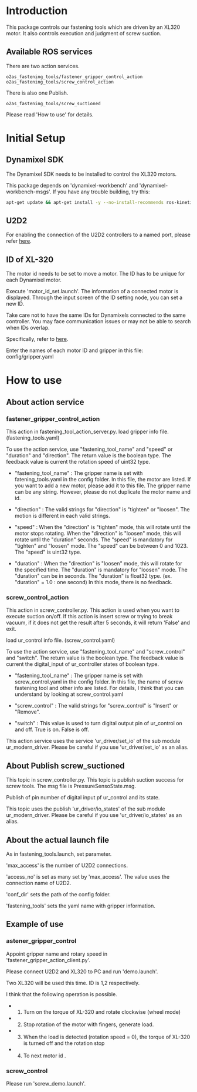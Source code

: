# Introduction
This package controls our fastening tools which are driven by an XL320 motor. 
It also controls execution and judgment of screw suction.

## Available ROS services
There are two action services.

```
o2as_fastening_tools/fastener_gripper_control_action
o2as_fastening_tools/screw_control_action
```

There is also one Publish.
```
o2as_fastening_tools/screw_suctioned
```

Please read 'How to use' for details. 

# Initial Setup
## Dynamixel SDK

The Dynamixel SDK needs to be installed to control the XL320 motors.

This package depends on 'dynamixel-workbench' and 'dynamixel-workbench-msgs'. If you have any trouble building, try this:
```bash
apt-get update && apt-get install -y --no-install-recommends ros-kinetic-dynamixel-sdk
```

## U2D2

For enabling the connection of the U2D2 controllers to a named port, please refer [here](https://gitlab.com/o2as/ur-o2as/blob/develop/udev_rules.md).

## ID of XL-320

The motor id needs to be set to move a motor. The ID has to be unique for each Dynamixel motor.

Execute 'motor_id_set.launch'.
The information of a connected motor is displayed.
Through the input screen of the ID setting node, you can set a new ID.

Take care not to have the same IDs for Dynamixels connected to the same controller. You may face communication issues or may not be able to search when IDs overlap.

Specifically, refer to [here](http://support.robotis.com/en/product/actuator/dynamixel_x/xl_series/xl-320.htm#Actuator_Address_03).

Enter the names of each motor ID and gripper in this file: config/gripper.yaml

# How to use
## About action service
### fastener_gripper_control_action

This action in fastening_tool_action_server.py.
load gripper info file. (fastening_tools.yaml)

To use the action service, use "fastening_tool_name" and "speed" or "duration" and "direction".
The return value is the boolean type.
The feedback value is current the rotation speed of uint32 type.

- "fastening_tool_name" : 
The gripper name is set with fatening_tools.yaml in the config folder.
In this file, the motor are listed.
If you want to add a new motor, please add it to this file.
The gripper name can be any string.
However, please do not duplicate the motor name and id.

- "direction" : 
The valid strings for "direction" is "tighten" or "loosen".
The motion is different in each valid strings.

- "speed" : 
When the "direction" is "tighten" mode, this will rotate until the motor stops rotating.
When the "direction" is "loosen" mode, this will rotate until the "duration" seconds.
The "speed" is mandatory for "tighten" and "loosen" mode.
The "speed" can be between 0 and 1023.
The "speed" is uint32 type.

- "duration" : 
When the "direction" is "loosen" mode, this will rotate for the specified time.
The "duration" is mandatory for "loosen" mode.
The "duration" can be in seconds.
The "duration" is float32 type. (ex. "duration" = 1.0 : one second) 
In this mode, there is no feedback.

### screw_control_action

This action in screw_controller.py.
This action is used when you want to execute suction on/off.
If this action is insert screw or trying to break vacuum, if it does not get the result after 5 seconds, it will return 'False' and exit.

load ur_control info file. (screw_control.yaml)

To use the action service, use "fastening_tool_name" and "screw_control" and "switch".
The return value is the boolean type.
The feedback value is current the digital_input of ur_controller states of boolean type.

- "fastening_tool_name" : 
The gripper name is set with screw_control.yaml in the config folder.
In this file, the name of screw fastening tool and other info are listed.
For details, I think that you can understand by looking at screw_control.yaml

- "screw_control" :
The valid strings for "screw_control" is "Insert" or "Remove".

- "switch" :
This value is used to turn digital output pin of ur_control on and off.
True is on. False is off.

This action service uses the service 'ur_driver/set_io' of the sub module ur_modern_driver.
Please be careful if you use 'ur_driver/set_io' as an alias.

## About Publish screw_suctioned

This topic in screw_controller.py.
This topic is publish suction success for screw tools.
The msg file is PressureSensoState.msg.

Publish of pin number of digital input pf ur_control and its state.

This topic uses the publish 'ur_driver/io_states' of the sub module ur_modern_driver.
Please be careful if you use 'ur_driver/io_states' as an alias.


## About the actual launch file

As in fastening_tools.launch, set parameter.

'max_access' is the number of U2D2 connections.

'access_no' is set as many set by 'max_access'. 
The value uses the connection name of U2D2.

'conf_dir' sets the path of the config folder.

'fastening_tools' sets the yaml name with gripper information.


## Example of use 
### astener_gripper_control

Appoint gripper name and rotary speed in 'fastener_gripper_action_client.py'.

Please connect U2D2 and XL320 to PC and run 'demo.launch'.

Two XL320 will be used this time.
ID is 1,2 respectively.

I think that the following operation is possible.

- 1. Turn on the torque of XL-320 and rotate clockwise (wheel mode)
- 2. Stop rotation of the motor with fingers, generate load.
- 3. When the load is detected (rotation speed = 0), the torque of XL-320 is turned off and the rotation stop
- 4. To next motor id .


### screw_control

Please run 'screw_demo.launch'.

